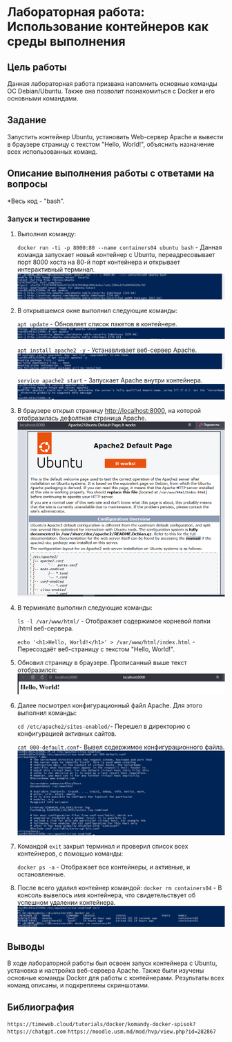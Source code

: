 # Лабораторная работа: Использование контейнеров как среды выполнения

## Цель работы

Данная лабораторная работа призвана напомнить основные команды ОС Debian/Ubuntu. Также она позволит познакомиться с Docker и его основными командами.

## Задание

Запустить контейнер Ubuntu, установить Web-сервер Apache и вывести в браузере страницу с текстом "Hello, World!", объяснить назначение всех использованных команд.

## Описание выполнения работы с ответами на вопросы

*Весь код - "bash".

### Запуск и тестирование

1. Выполнил команду:

   `docker run -ti -p 8000:80 --name containers04 ubuntu bash` - Данная команда запускает новый контейнер с Ubuntu, переадресовывает порт 8000 хоста на 80-й порт контейнера и открывает интерактивный терминал.
    ![Running container](images/RunningCont.png)

2. В открывшемся окне выполнил следующие команды:

   `apt update` - Обновляет список пакетов в контейнере.
    ![pack update](images/aptUpd.png)

   `apt install apache2 -y` -  Устанавливает веб-сервер Apache.
    ![pack update](images/apacheInstall.png)

    `service apache2 start` - Запускает Apache внутри контейнера.
    ![pack update](images/apacheStart.png)

3. В браузере открыл страницу [http://localhost:8000](http://localhost:8000), на которой отобразилась дефолтная страница Apache.
   ![Default page Apache](images/apacheDefaultPage.png)

4. В терминале выполнил следующие команды:

   `ls -l /var/www/html/` - Отображает содержимое корневой папки /html веб-сервера.

   `echo '<h1>Hello, World!</h1>' > /var/www/html/index.html` - Переcоздаёт веб-страницу с текстом "Hello, World!".

5. Обновил страницу в браузере. Прописанный выше текст отобразился:
   ![Hello World](images/helloWorld.png)

6. Далее посмотрел конфигурационный файл Apache. Для этого выполнил команды:

   `cd /etc/apache2/sites-enabled/`- Перешел в директорию с конфигурацией активных сайтов.

   `cat 000-default.conf`- Вывел содержимое конфигурационного файла.
    ![Default config Apache](images/apacheDefConf.png)
7. Командой `exit` закрыл терминал и проверил список всех контейнеров, с помощью команды:

   `docker ps -a` -  Отображает все контейнеры, и активные, и остановленные.

8. После всего удалил контейнер командой:
   `docker rm containers04` - В консоль вывелось имя контейнера, что свидетельствует об успешном удалении контейнера.
   ![Remove containers04](images/rmCont.png)

## Выводы

В ходе лабораторной работы был освоен запуск контейнера с Ubuntu, установка и настройка веб-сервера Apache.
Также были изучены основные команды Docker для работы с контейнерами.
Результаты всех команд описаны, и подкреплены скриншотами.

## Библиография

`https://timeweb.cloud/tutorials/docker/komandy-docker-spisok?`
`https://chatgpt.com`
`https://moodle.usm.md/mod/hvp/view.php?id=282867`
